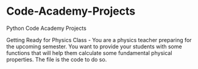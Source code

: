 # Code-Academy-Projects
Python Code Academy Projects

Getting Ready for Physics Class - You are a physics teacher preparing for the upcoming semester. You want to provide your students with some functions that will help them calculate some fundamental physical properties. The file is the code to do so.
